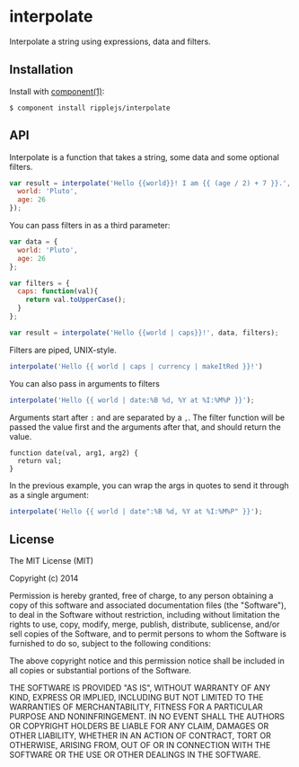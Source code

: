 
# interpolate

  Interpolate a string using expressions, data and filters.

## Installation

  Install with [component(1)](http://component.io):

    $ component install ripplejs/interpolate

## API

Interpolate is a function that takes a string, some data and some optional
filters.

```js
var result = interpolate('Hello {{world}}! I am {{ (age / 2) + 7 }}.', {
  world: 'Pluto',
  age: 26
});
```

You can pass filters in as a third parameter:

```js
var data = {
  world: 'Pluto',
  age: 26
};

var filters = {
  caps: function(val){
    return val.toUpperCase();
  }
};

var result = interpolate('Hello {{world | caps}}!', data, filters);
```

Filters are piped, UNIX-style.

```js
interpolate('Hello {{ world | caps | currency | makeItRed }}!')
```

You can also pass in arguments to filters

```js
interpolate('Hello {{ world | date:%B %d, %Y at %I:%M%P }}');
```

Arguments start after `:` and are separated by a `,`. The filter function will
be passed the value first and the arguments after that, and should return the
value.

```
function date(val, arg1, arg2) {
  return val;
}
```

In the previous example, you can wrap the args in quotes to send it through as
a single argument:

```js
interpolate('Hello {{ world | date":%B %d, %Y at %I:%M%P" }}');
```

## License

  The MIT License (MIT)

  Copyright (c) 2014 <copyright holders>

  Permission is hereby granted, free of charge, to any person obtaining a copy
  of this software and associated documentation files (the "Software"), to deal
  in the Software without restriction, including without limitation the rights
  to use, copy, modify, merge, publish, distribute, sublicense, and/or sell
  copies of the Software, and to permit persons to whom the Software is
  furnished to do so, subject to the following conditions:

  The above copyright notice and this permission notice shall be included in
  all copies or substantial portions of the Software.

  THE SOFTWARE IS PROVIDED "AS IS", WITHOUT WARRANTY OF ANY KIND, EXPRESS OR
  IMPLIED, INCLUDING BUT NOT LIMITED TO THE WARRANTIES OF MERCHANTABILITY,
  FITNESS FOR A PARTICULAR PURPOSE AND NONINFRINGEMENT. IN NO EVENT SHALL THE
  AUTHORS OR COPYRIGHT HOLDERS BE LIABLE FOR ANY CLAIM, DAMAGES OR OTHER
  LIABILITY, WHETHER IN AN ACTION OF CONTRACT, TORT OR OTHERWISE, ARISING FROM,
  OUT OF OR IN CONNECTION WITH THE SOFTWARE OR THE USE OR OTHER DEALINGS IN
  THE SOFTWARE.